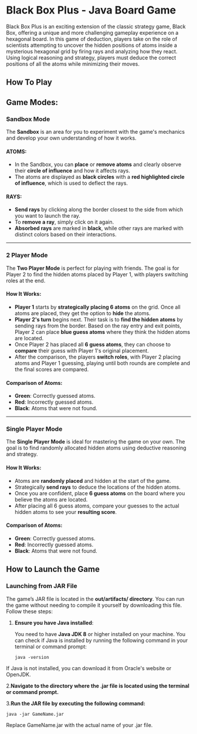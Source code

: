 # Black Box Plus - Java Board Game

Black Box Plus is an exciting extension of the classic strategy game, Black Box, offering a unique and more challenging gameplay experience on a hexagonal board. In this game of deduction, players take on the role of scientists attempting to uncover the hidden positions of atoms inside a mysterious hexagonal grid by firing rays and analyzing how they react. Using logical reasoning and strategy, players must deduce the correct positions of all the atoms while minimizing their moves.
## How To Play

## Game Modes:

### Sandbox Mode

The **Sandbox** is an area for you to experiment with the game's mechanics and develop your own understanding of how it works.

#### ATOMS:
- In the Sandbox, you can **place** or **remove atoms** and clearly observe their **circle of influence** and how it affects rays.
- The atoms are displayed as **black circles** with a **red highlighted circle of influence**, which is used to deflect the rays.

#### RAYS:
- **Send rays** by clicking along the border closest to the side from which you want to launch the ray.
- To **remove a ray**, simply click on it again.
- **Absorbed rays** are marked in **black**, while other rays are marked with distinct colors based on their interactions.

---

### 2 Player Mode

The **Two Player Mode** is perfect for playing with friends. The goal is for Player 2 to find the hidden atoms placed by Player 1, with players switching roles at the end.

#### How It Works:

- **Player 1** starts by **strategically placing 6 atoms** on the grid. Once all atoms are placed, they get the option to **hide** the atoms.
- **Player 2's turn** begins next. Their task is to **find the hidden atoms** by sending rays from the border. Based on the ray entry and exit points, Player 2 can place **blue guess atoms** where they think the hidden atoms are located.
- Once Player 2 has placed all **6 guess atoms**, they can choose to **compare** their guess with Player 1's original placement.
- After the comparison, the players **switch roles**, with Player 2 placing atoms and Player 1 guessing, playing until both rounds are complete and the final scores are compared.

#### Comparison of Atoms:
- **Green**: Correctly guessed atoms.
- **Red**: Incorrectly guessed atoms.
- **Black**: Atoms that were not found.

---

### Single Player Mode

The **Single Player Mode** is ideal for mastering the game on your own. The goal is to find randomly allocated hidden atoms using deductive reasoning and strategy.

#### How It Works:

- Atoms are **randomly placed** and hidden at the start of the game.
- Strategically **send rays** to deduce the locations of the hidden atoms.
- Once you are confident, place **6 guess atoms** on the board where you believe the atoms are located.
- After placing all 6 guess atoms, compare your guesses to the actual hidden atoms to see your **resulting score**.

#### Comparison of Atoms:
- **Green**: Correctly guessed atoms.
- **Red**: Incorrectly guessed atoms.
- **Black**: Atoms that were not found.
## How to Launch the Game

### Launching from JAR File

The game’s JAR file is located in the **out/artifacts/ directory**. You can run the game without needing to compile it yourself by downloading this file. Follow these steps:

1. **Ensure you have Java installed**:

   You need to have **Java JDK 8** or higher installed on your machine. You can check if Java is installed by running the following command in your terminal or command prompt:
   ```
   java -version
If Java is not installed, you can download it from Oracle's website or OpenJDK.

2.**Navigate to the directory where the .jar file is located using the terminal or command prompt.**

3.**Run the JAR file by executing the following command:**
  
    java -jar GameName.jar
Replace GameName.jar with the actual name of your .jar file.

